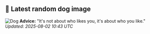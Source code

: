 ## 🐶 Latest random dog image
![Dog](https://images.dog.ceo/breeds/spaniel-irish/n02102973_746.jpg)
**Advice:** "It's not about who likes you, it's about who you like."
*Updated: 2025-08-02 10:43 UTC*
